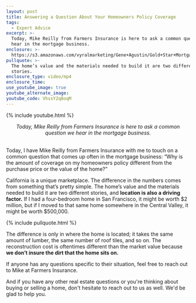 ```yaml
---
layout: post
title: Answering a Question About Your Homeowners Policy Coverage
tags:
  - Expert Advice
excerpt: >-
  Today, Mike Reilly from Farmers Insurance is here to ask a common question we
  hear in the mortgage business.
enclosure: >-
  https://s3.amazonaws.com/vyralmarketing/Gene+Agustin/Gold+Star+Mortgage+Financial+A+question+about+homeowners+policy+coverage.mp4
pullquote: >-
  The home’s value and the materials needed to build it are two different
  stories.
enclosure_type: video/mp4
enclosure_time:
use_youtube_image: true
youtube_alternate_image:
youtube_code: VhssY2q8oqM
---
```


{% include youtube.html %}

<center><em>Today, Mike Reilly from Farmers Insurance is here to ask a common question we hear in the mortgage business.</em></center>

<center>&nbsp;</center>

Today, I have Mike Reilly from Farmers Insurance with me to touch on a common question that comes up often in the mortgage business: “Why is the amount of coverage on my homeowners policy different from the purchase price or the value of the home?”

California is a unique marketplace. The difference in the numbers comes from something that’s pretty simple. The home’s value and the materials needed to build it are two different stories, and **location is also a driving factor.** If I had a four-bedroom home in San Francisco, it might be worth $2 million, but if I moved to that same home somewhere in the Central Valley, it might be worth $500,000.

{% include pullquote.html %}

The difference is only in where the home is located; it takes the same amount of lumber, the same number of roof tiles, and so on. The reconstruction cost is oftentimes different than the market value because **we don’t insure the dirt that the home sits on.**

If anyone has any questions specific to their situation, feel free to reach out to Mike at Farmers Insurance.

And if you have any other real estate questions or you're thinking about buying or selling a home, don't hesitate to reach out to us as well. We'd be glad to help you.